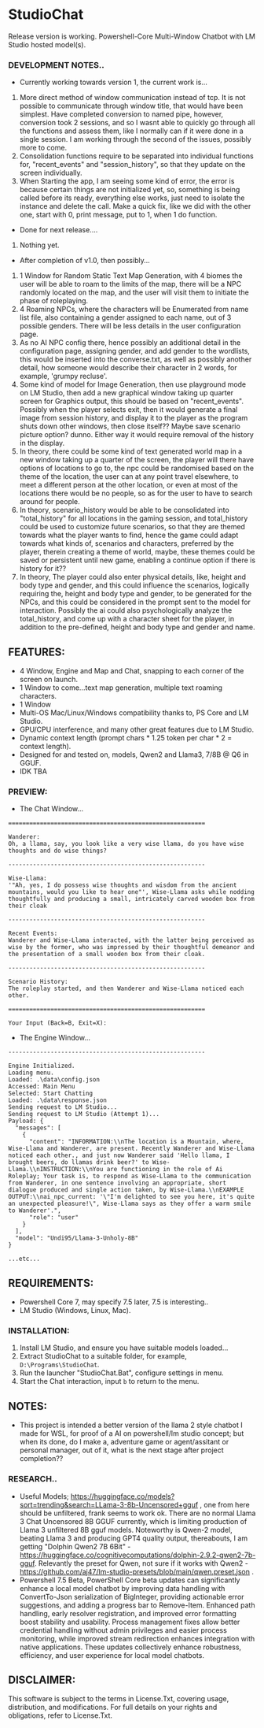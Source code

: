 # StudioChat
Release version is working. Powershell-Core Multi-Window Chatbot with LM Studio hosted model(s). 

### DEVELOPMENT NOTES..
-  Currently working towards version 1, the current work is...
1. More direct method of window communication instead of tcp. It is not possible to communicate through window title, that would have been simplest. Have completed conversion to named pipe, however, conversion took 2 sessions, and so I wasnt able to quickly go through all the functions and assess them, like I normally can if it were done in a single session. I am working through the second of the issues, possibly more to come.
2. Consolidation functions require to be separated into individual functions for, "recent_events" and "session_history", so that they update on the screen individually.
2. When Starting the app, I am seeing some kind of error, the error is because certain things are not initialized yet, so, something is being called before its ready, everything else works, just need to isolate the instance and delete the call. Make a quick fix, like we did with the other one, start with 0, print message, put to 1, when 1 do function.

- Done for next release....
1. Nothing yet.
- After completion of v1.0, then possibly...
1. 1 Window for Random Static Text Map Generation, with 4 biomes the user will be able to roam to the limits of the map, there will be a NPC randomly located on the map, and the user will visit them to initiate the phase of roleplaying. 
2.  4 Roaming NPCs, where the characters will be Enumerated from name list file, also containing a gender assigned to each name, out of 3 possible genders. There will be less details in the user configuration page.
3. As no AI NPC config there, hence possibly an additional detail in the configuration page, assigning gender, and add gender to the wordlists, this would be inserted into the converse.txt, as well as possibly another detail, how someone would describe their character in 2 words, for example, 'grumpy recluse'.
1. Some kind of model for Image Generation, then use playground mode on LM Studio, then add a new graphical window taking up quarter screen for Graphics output, this should be based on "recent_events". Possibly when the player selects exit, then it would generate a final image from session history, and display it to the player as the program shuts down other windows, then close itself?? Maybe save scenario picture option? dunno. Either way it would require removal of the history in the display.
1. In theory, there could be some kind of text generated world map in a new window taking up a quarter of the screen, the player will there have options of locations to go to, the npc could be randomised based on the theme of the location, the user can at any point travel elsewhere, to meet a different person at the other location, or even at most of the locations there would be no people, so as for the user to have to search around for people. 
3. In theory, scenario_history would be able to be consolidated into "total_history" for all locations in the gaming session, and total_history could be used to customize future scenarios, so that they are themed towards what the player wants to find, hence the game could adapt towards what kinds of, scenarios and characters, preferred by the player, therein creating a theme of world, maybe, these themes could be saved or persistent until new game, enabling a continue option if there is history for it?? 
4. In theory, The player could also enter physical details, like, height and body type and gender, and this could influence the scenarios, logically requiring the, height and body type and gender, to be generated for the NPCs, and this could be considered in the prompt sent to the model for interaction. Possibly the ai could also psychologically analyze the total_history, and come up with a character sheet for the player, in addition to the pre-defined, height and body type and gender and name. 

## FEATURES:
- 4 Window, Engine and Map and Chat, snapping to each corner of the screen on launch.
- 1 Window to come...text map generation, multiple text roaming characters.
- 1 Window 
- Multi-OS Mac/Linux/Windows compatibility thanks to, PS Core and LM Studio.
- GPU/CPU interference, and many other great features due to LM Studio.
- Dynamic context length (prompt chars * 1.25 token per char * 2 = context length).
- Designed for and tested on, models, Qwen2 and Llama3, 7/8B @ Q6 in GGUF.
- IDK TBA

### PREVIEW:
- The Chat Window...
```
========================================================

Wanderer:
Oh, a llama, say, you look like a very wise llama, do you have wise thoughts and do wise things?

--------------------------------------------------------

Wise-Llama:
'"Ah, yes, I do possess wise thoughts and wisdom from the ancient mountains, would you like to hear one"', Wise-Llama asks while nodding thoughtfully and producing a small, intricately carved wooden box from their cloak

--------------------------------------------------------

Recent Events:
Wanderer and Wise-Llama interacted, with the latter being perceived as wise by the former, who was impressed by their thoughtful demeanor and the presentation of a small wooden box from their cloak.

--------------------------------------------------------

Scenario History:
The roleplay started, and then Wanderer and Wise-Llama noticed each other.

========================================================

Your Input (Back=B, Exit=X):

```
- The Engine Window...
```
--------------------------------------------------------

Engine Initialized.
Loading menu.
Loaded: .\data\config.json
Accessed: Main Menu
Selected: Start Chatting
Loaded: .\data\response.json
Sending request to LM Studio...
Sending request to LM Studio (Attempt 1)...
Payload: {
  "messages": [
    {
      "content": "INFORMATION:\\nThe location is a Mountain, where, Wise-Llama and Wanderer, are present. Recently Wanderer and Wise-Llama noticed each other., and just now Wanderer said 'Hello llama, I brought beers, do llamas drink beer?' to Wise-Llama.\\nINSTRUCTION:\\nYou are functioning in the role of Ai Roleplay; Your task is, to respond as Wise-Llama to the communication from Wanderer, in one sentence involving an appropriate, short dialogue produced and single action taken, by Wise-Llama.\\nEXAMPLE OUTPUT:\\nai_npc_current: '\"I'm delighted to see you here, it's quite an unexpected pleasure!\", Wise-Llama says as they offer a warm smile to Wanderer'.",
      "role": "user"
    }
  ],
  "model": "Undi95/Llama-3-Unholy-8B"
}

...etc...

```

## REQUIREMENTS:
- Powershell Core 7, may specify 7.5 later, 7.5 is interesting..  
- LM Studio (Windows, Linux, Mac).

### INSTALLATION:
1. Install LM Studio, and ensure you have suitable models loaded...
2. Extract StudioChat to a suitable folder, for example, `D:\Programs\StudioChat`.
3. Run the launcher "StudioChat.Bat", configure settings in menu.
4. Start the Chat interaction, input `b` to return to the menu.

## NOTES:
- This project is intended a better version of the llama 2 style chatbot I made for WSL, for proof of a AI on powershell/lm studio concept; but when its done, do I make a, adventure game or agent/assitant or personal manager, out of it, what is the next stage after project completion??

### RESEARCH..
- Useful Models; https://huggingface.co/models?sort=trending&search=LLama-3-8b-Uncensored+gguf , one from here should be unfiltered, frank seems to work ok. There are no normal Llama 3 Chat Uncensored 8B GGUF currently, which is limiting production of Llama 3 unfiltered 8B gguf models. Noteworthy is Qwen-2 model, beating Llama 3 and producing GPT4 quality output, thereabouts, I am getting "Dolphin Qwen2 7B 6Bit" - https://huggingface.co/cognitivecomputations/dolphin-2.9.2-qwen2-7b-gguf. Relevantly the preset for Qwen, not sure if it works with Qwen2 - https://github.com/aj47/lm-studio-presets/blob/main/qwen.preset.json .
- Powershell 7.5 Beta, PowerShell Core beta updates can significantly enhance a local model chatbot by improving data handling with ConvertTo-Json serialization of BigInteger, providing actionable error suggestions, and adding a progress bar to Remove-Item. Enhanced path handling, early resolver registration, and improved error formatting boost stability and usability. Process management fixes allow better credential handling without admin privileges and easier process monitoring, while improved stream redirection enhances integration with native applications. These updates collectively enhance robustness, efficiency, and user experience for local model chatbots.

## DISCLAIMER:
This software is subject to the terms in License.Txt, covering usage, distribution, and modifications. For full details on your rights and obligations, refer to License.Txt.
